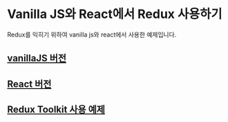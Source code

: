 # Vanilla JS와 React에서 Redux 사용하기

Redux를 익히기 위하여 vanilla js와 react에서 사용한 예제입니다.

## [vanillaJS 버전](https://github.com/Jayone12/vanilla-redux/tree/vanilla)

## [React 버전](https://github.com/Jayone12/vanilla-redux/tree/react)

## [Redux Toolkit 사용 예제](https://github.com/Jayone12/vanilla-redux/tree/redux-toolkit)
